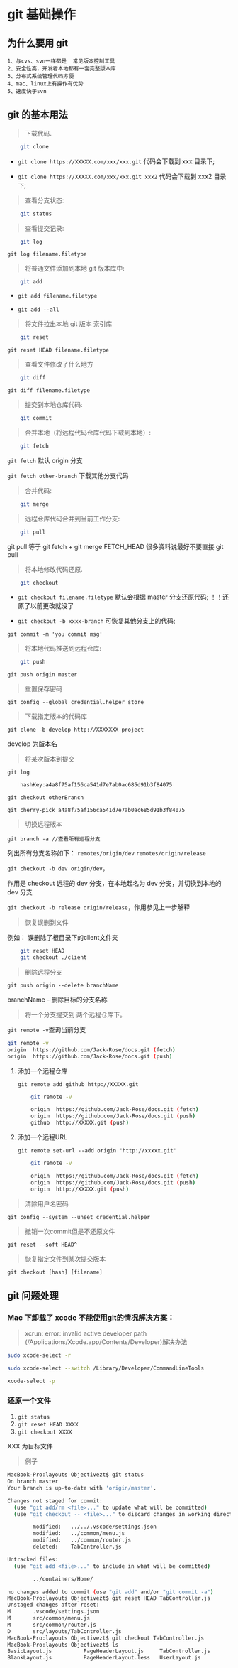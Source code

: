 # git 基础操作

## 为什么要用 git

    1、与cvs、svn一样都是  常见版本控制工具
    2、安全性高，开发者本地都有一套完整版本库
    3、分布式系统管理代码方便
    4、mac、linux上有操作有优势
    5、速度快于svn

## git 的基本用法

> 下载代码.

```bash
    git clone
```

- `git clone https://XXXXX.com/xxx/xxx.git` 代码会下载到 xxx 目录下;

- `git clone https://XXXXX.com/xxx/xxx.git xxx2` 代码会下载到 xxx2 目录下;

> 查看分支状态:

```bash
    git status
```

> 查看提交记录:

```bash
    git log
```

`git log filename.filetype`

> 将普通文件添加到本地 git 版本库中:

```bash
    git add
```

- `git add filename.filetype`

- `git add --all`

> 将文件拉出本地 git 版本 索引库

```bash
    git reset
```

`git reset HEAD filename.filetype`

> 查看文件修改了什么地方

```bash
    git diff
```

`git diff filename.filetype`

> 提交到本地仓库代码:

```bash
    git commit
```

> 合并本地（将远程代码仓库代码下载到本地）:

```bash
    git fetch
```

`git fetch` 默认 origin 分支

`git fetch other-branch` 下载其他分支代码

> 合并代码:

```bash
    git merge
```

> 远程仓库代码合并到当前工作分支:

```bash
    git pull
```

git pull 等于 git fetch + git merge FETCH_HEAD 很多资料说最好不要直接 git pull

> 将本地修改代码还原.

```bash
    git checkout
```

- `git checkout filename.filetype` 默认会根据 master 分支还原代码; ！！还原了以前更改就没了

- `git checkout -b xxxx-branch` 可恢复其他分支上的代码;

`git commit -m 'you commit msg'`

> 将本地代码推送到远程仓库:

```bash
    git push
```

`git push origin master`

> 重置保存密码

`git config --global credential.helper store`

> 下载指定版本的代码库

`git clone -b develop http://XXXXXXX project`

develop 为版本名

> 将某次版本到提交

`git log`

```bash
    hashKey:a4a8f75af156ca541d7e7ab0ac685d91b3f84075
```

`git checkout otherBranch`

`git cherry-pick a4a8f75af156ca541d7e7ab0ac685d91b3f84075`

> 切换远程版本

`git branch -a //查看所有远程分支`

列出所有分支名称如下：
`remotes/origin/dev`
`remotes/origin/release`

`git checkout -b dev origin/dev`，

作用是 checkout 远程的 dev 分支，在本地起名为 dev 分支，并切换到本地的 dev 分支

`git checkout -b release origin/release`，作用参见上一步解释

> 恢复误删到文件

例如： 误删除了根目录下的client文件夹

``` bash
    git reset HEAD
    git checkout ./client
```

> 删除远程分支

`git push origin --delete branchName`

branchName - 删除目标的分支名称

> 将一个分支提交到 两个远程仓库下。

`git remote -v`查询当前分支

```bash
git remote -v
origin  https://github.com/Jack-Rose/docs.git (fetch)
origin  https://github.com/Jack-Rose/docs.git (push)
```

  1. 添加一个远程仓库

      `git remote add github http://XXXXX.git`

      ```bash
          git remote -v

          origin  https://github.com/Jack-Rose/docs.git (fetch)
          origin  https://github.com/Jack-Rose/docs.git (push)
          github  http://XXXXX.git (push)
      ```
  2. 添加一个远程URL

      `git remote set-url --add origin 'http://xxxxx.git'`

      ```bash
          git remote -v

          origin  https://github.com/Jack-Rose/docs.git (fetch)
          origin  https://github.com/Jack-Rose/docs.git (push)
          origin  http://XXXXX.git (push)
      ```

> 清除用户名密码

`git config --system --unset credential.helper`

> 撤销一次commit但是不还原文件

`git reset --soft HEAD^`

> 恢复指定文件到某次提交版本

`git checkout [hash] [filename]`

## git 问题处理

### Mac 下卸载了 xcode 不能使用git的情况解决方案：

> xcrun: error: invalid active developer path (/Applications/Xcode.app/Contents/Developer)解决办法

```bash
sudo xcode-select -r

sudo xcode-select --switch /Library/Developer/CommandLineTools

xcode-select -p
```

### 还原一个文件

1. `git status`
2. `git reset HEAD XXXX`
3. `git checkout XXXX`

XXX 为目标文件

> 例子

```bash
MacBook-Pro:layouts Objectivezt$ git status
On branch master
Your branch is up-to-date with 'origin/master'.

Changes not staged for commit:
  (use "git add/rm <file>..." to update what will be committed)
  (use "git checkout -- <file>..." to discard changes in working directory)

        modified:   ../../.vscode/settings.json
        modified:   ../common/menu.js
        modified:   ../common/router.js
        deleted:    TabController.js

Untracked files:
  (use "git add <file>..." to include in what will be committed)

        ../containers/Home/

no changes added to commit (use "git add" and/or "git commit -a")
MacBook-Pro:layouts Objectivezt$ git reset HEAD TabController.js
Unstaged changes after reset:
M       .vscode/settings.json
M       src/common/menu.js
M       src/common/router.js
D       src/layouts/TabController.js
MacBook-Pro:layouts Objectivezt$ git checkout TabController.js
MacBook-Pro:layouts Objectivezt$ ls
BasicLayout.js          PageHeaderLayout.js     TabController.js        UserLayout.less
BlankLayout.js          PageHeaderLayout.less   UserLayout.js

```
